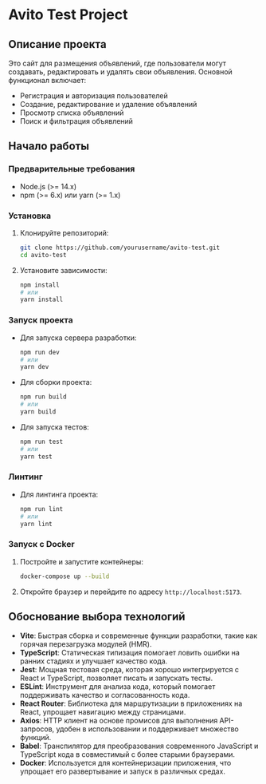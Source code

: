# Avito Test Project

## Описание проекта

Это сайт для размещения объявлений, где пользователи могут создавать, редактировать и удалять свои объявления. Основной функционал включает:
- Регистрация и авторизация пользователей
- Создание, редактирование и удаление объявлений
- Просмотр списка объявлений
- Поиск и фильтрация объявлений

## Начало работы

### Предварительные требования
- Node.js (>= 14.x)
- npm (>= 6.x) или yarn (>= 1.x)

### Установка
1. Клонируйте репозиторий:
    ```sh
    git clone https://github.com/yourusername/avito-test.git
    cd avito-test
    ```

2. Установите зависимости:
    ```sh
    npm install
    # или
    yarn install
    ```

### Запуск проекта
- Для запуска сервера разработки:
    ```sh
    npm run dev
    # или
    yarn dev
    ```

- Для сборки проекта:
    ```sh
    npm run build
    # или
    yarn build
    ```

- Для запуска тестов:
    ```sh
    npm run test
    # или
    yarn test
    ```

### Линтинг
- Для линтинга проекта:
    ```sh
    npm run lint
    # или
    yarn lint
    ```

### Запуск с Docker
1. Постройте и запустите контейнеры:
    ```sh
    docker-compose up --build
    ```

2. Откройте браузер и перейдите по адресу `http://localhost:5173`.

## Обоснование выбора технологий

- **Vite**: Быстрая сборка и современные функции разработки, такие как горячая перезагрузка модулей (HMR).
- **TypeScript**: Статическая типизация помогает ловить ошибки на ранних стадиях и улучшает качество кода.
- **Jest**: Мощная тестовая среда, которая хорошо интегрируется с React и TypeScript, позволяет писать и запускать тесты.
- **ESLint**: Инструмент для анализа кода, который помогает поддерживать качество и согласованность кода.
- **React Router**: Библиотека для маршрутизации в приложениях на React, упрощает навигацию между страницами.
- **Axios**: HTTP клиент на основе промисов для выполнения API-запросов, удобен в использовании и поддерживает множество функций.
- **Babel**: Транспилятор для преобразования современного JavaScript и TypeScript кода в совместимый с более старыми браузерами.
- **Docker**: Используется для контейнеризации приложения, что упрощает его развертывание и запуск в различных средах.

